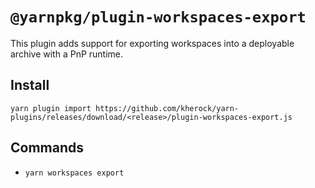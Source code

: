 # `@yarnpkg/plugin-workspaces-export`

This plugin adds support for exporting workspaces into a deployable archive with
a PnP runtime.

## Install

```
yarn plugin import https://github.com/kherock/yarn-plugins/releases/download/<release>/plugin-workspaces-export.js
```

## Commands

- `yarn workspaces export`
